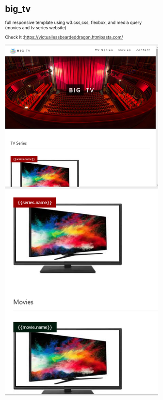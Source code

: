 # big_tv
full responsive template using w3.css,css, flexbox, and media query (movies and tv series website) 

Check It :https://victuallessbeardeddragon.htmlpasta.com/

<img src="im1.PNG">
<img src="im2.PNG">
